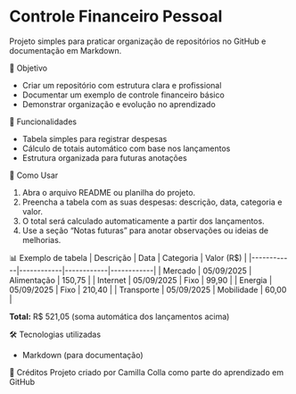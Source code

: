 # Controle Financeiro Pessoal

Projeto simples para praticar organização de repositórios no GitHub e documentação em Markdown.

📌 Objetivo
- Criar um repositório com estrutura clara e profissional
- Documentar um exemplo de controle financeiro básico
- Demonstrar organização e evolução no aprendizado

🎯 Funcionalidades
- Tabela simples para registrar despesas
- Cálculo de totais automático com base nos lançamentos
- Estrutura organizada para futuras anotações

🎹 Como Usar
1. Abra o arquivo README ou planilha do projeto.  
2. Preencha a tabela com as suas despesas: descrição, data, categoria e valor.  
3. O total será calculado automaticamente a partir dos lançamentos.  
4. Use a seção “Notas futuras” para anotar observações ou ideias de melhorias.

📊 Exemplo de tabela
| Descrição  | Data       | Categoria   | Valor (R$) |
|------------|------------|------------|------------|
| Mercado    | 05/09/2025 | Alimentação | 150,75     |
| Internet   | 05/09/2025 | Fixo        | 99,90      |
| Energia    | 05/09/2025 | Fixo        | 210,40     |
| Transporte | 05/09/2025 | Mobilidade  | 60,00      |

**Total:** R$ 521,05 (soma automática dos lançamentos acima)

🛠️ Tecnologias utilizadas
- Markdown (para documentação)

🙏 Créditos
Projeto criado por Camilla Colla como parte do aprendizado em GitHub
